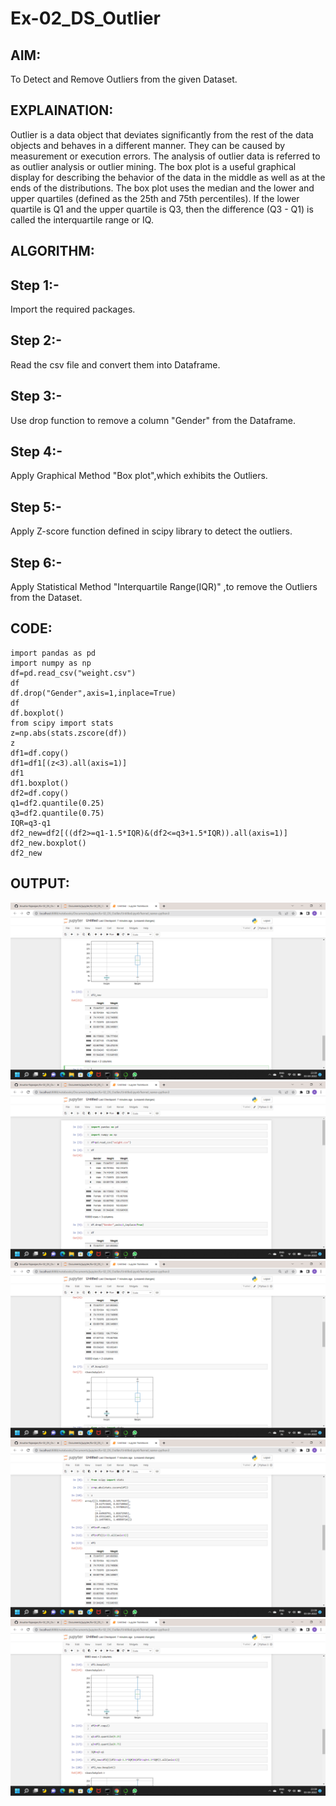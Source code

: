 # Ex-02_DS_Outlier

## AIM:
To Detect and Remove Outliers from the given Dataset.

## EXPLAINATION:
Outlier is a data object that deviates significantly from the rest of the data objects and behaves in a different manner. They can be caused by measurement or execution errors. The analysis of outlier data is referred to as outlier analysis or outlier mining. The box plot is a useful graphical display for describing the behavior of the data in the middle as well as at the ends of the distributions. The box plot uses the median and the lower and upper quartiles (defined as the 25th and 75th percentiles). If the lower quartile is Q1 and the upper quartile is Q3, then the difference (Q3 - Q1) is called the interquartile range or IQ.

## ALGORITHM:
## Step 1:-

Import the required packages.

## Step 2:-

Read the csv file and convert them into Dataframe.

## Step 3:-

Use drop function to remove a column "Gender" from the Dataframe.

## Step 4:-

Apply Graphical Method "Box plot",which exhibits the Outliers.

## Step 5:-

Apply Z-score function defined in scipy library to detect the outliers.

## Step 6:-

Apply Statistical Method "Interquartile Range(IQR)" ,to remove the Outliers from the Dataset.

## CODE:
~~~
import pandas as pd
import numpy as np
df=pd.read_csv("weight.csv")
df
df.drop("Gender",axis=1,inplace=True)
df
df.boxplot()
from scipy import stats
z=np.abs(stats.zscore(df))
z
df1=df.copy()
df1=df1[(z<3).all(axis=1)]
df1
df1.boxplot()
df2=df.copy()
q1=df2.quantile(0.25)
q3=df2.quantile(0.75)
IQR=q3-q1
df2_new=df2[((df2>=q1-1.5*IQR)&(df2<=q3+1.5*IQR)).all(axis=1)]
df2_new.boxplot()
df2_new
~~~
## OUTPUT:
![output](./Q1.png)
![output](./Q2.png)
![output](./Q3.png)
![output](./Q4.png)
![output](./Q5.png)
